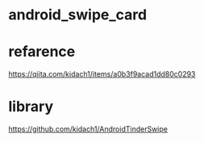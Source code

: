 # android_swipe_card

# refarence
https://qiita.com/kidach1/items/a0b3f9acad1dd80c0293

# library
https://github.com/kidach1/AndroidTinderSwipe
